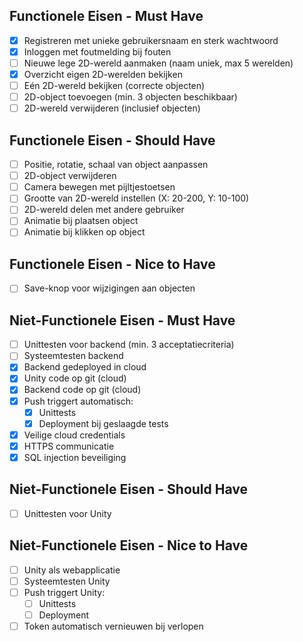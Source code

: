 ## Functionele Eisen - Must Have
- [X] Registreren met unieke gebruikersnaam en sterk wachtwoord
- [X] Inloggen met foutmelding bij fouten
- [ ] Nieuwe lege 2D-wereld aanmaken (naam uniek, max 5 werelden)
- [X] Overzicht eigen 2D-werelden bekijken
- [ ] Eén 2D-wereld bekijken (correcte objecten)
- [ ] 2D-object toevoegen (min. 3 objecten beschikbaar)
- [ ] 2D-wereld verwijderen (inclusief objecten)

## Functionele Eisen - Should Have
- [ ] Positie, rotatie, schaal van object aanpassen
- [ ] 2D-object verwijderen
- [ ] Camera bewegen met pijltjestoetsen
- [ ] Grootte van 2D-wereld instellen (X: 20-200, Y: 10-100)
- [ ] 2D-wereld delen met andere gebruiker
- [ ] Animatie bij plaatsen object
- [ ] Animatie bij klikken op object

## Functionele Eisen - Nice to Have
- [ ] Save-knop voor wijzigingen aan objecten

## Niet-Functionele Eisen - Must Have
- [ ] Unittesten voor backend (min. 3 acceptatiecriteria)
- [ ] Systeemtesten backend
- [X] Backend gedeployed in cloud
- [X] Unity code op git (cloud)
- [X] Backend code op git (cloud)
- [X] Push triggert automatisch:
  - [X] Unittests
  - [X] Deployment bij geslaagde tests
- [X] Veilige cloud credentials
- [X] HTTPS communicatie
- [X] SQL injection beveiliging

## Niet-Functionele Eisen - Should Have
- [ ] Unittesten voor Unity

## Niet-Functionele Eisen - Nice to Have
- [ ] Unity als webapplicatie
- [ ] Systeemtesten Unity
- [ ] Push triggert Unity:
  - [ ] Unittests
  - [ ] Deployment
- [ ] Token automatisch vernieuwen bij verlopen

